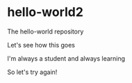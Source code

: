 # hello-world2
The hello-world repository

Let's see how this goes

I'm always a student and always learning

So let's try again!
